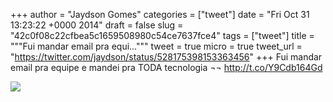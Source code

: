 
+++
author = "Jaydson Gomes"
categories = ["tweet"]
date = "Fri Oct 31 13:23:22 +0000 2014"
draft = false
slug = "42c0f08c22cfbea5c1659508980c54ce7637fce4"
tags = ["tweet"]
title = """Fui mandar email pra equi..."""
tweet = true
micro = true
tweet_url = "https://twitter.com/jaydson/status/528175398153363456"
+++
Fui mandar email pra equipe e mandei pra TODA tecnologia ¬¬ http://t.co/Y9Cdb164Gd

![](/images/tweet-media/528175398153363456-B1R0uXXIEAA8KFn.jpg)